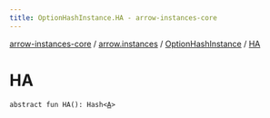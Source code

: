 ```yaml
---
title: OptionHashInstance.HA - arrow-instances-core
---
```


[arrow-instances-core](../../index.html) / [arrow.instances](../index.html) / [OptionHashInstance](index.html) / [HA](./-h-a.html)

# HA

`abstract fun HA(): Hash<`[`A`](index.html#A)`>`